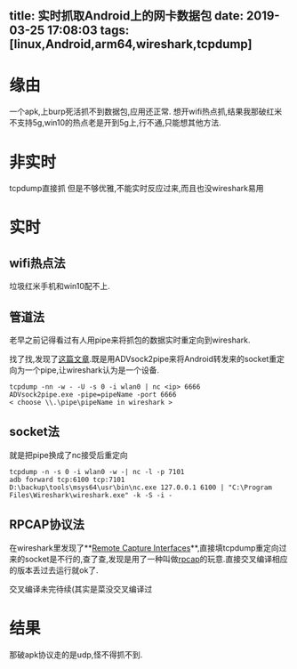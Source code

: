 title: 实时抓取Android上的网卡数据包
date: 2019-03-25 17:08:03
tags: [linux,Android,arm64,wireshark,tcpdump]
---
# 缘由
一个apk,上burp死活抓不到数据包,应用还正常.
想开wifi热点抓,结果我那破红米不支持5g,win10的热点老是开到5g上,行不通,只能想其他方法.

# 非实时
tcpdump直接抓
但是不够优雅,不能实时反应过来,而且也没wireshark易用

# 实时
## wifi热点法
垃圾红米手机和win10配不上.

## 管道法
老早之前记得看过有人用pipe来将抓包的数据实时重定向到wireshark.
<!--more-->
找了找,发现了[这篇文章](https://www.freebuf.com/articles/wireless/6517.html).既是用ADVsock2pipe来将Android转发来的socket重定向为一个pipe,让wireshark认为是一个设备.
```
tcpdump -nn -w - -U -s 0 -i wlan0 | nc <ip> 6666
ADVsock2pipe.exe -pipe=pipeName -port 6666
< choose \\.\pipe\pipeName in wireshark >
```


## socket法
就是把pipe换成了nc接受后重定向
```
tcpdump -n -s 0 -i wlan0 -w -| nc -l -p 7101
adb forward tcp:6100 tcp:7101
D:\backup\tools\msys64\usr\bin\nc.exe 127.0.0.1 6100 | "C:\Program Files\Wireshark\wireshark.exe" -k -S -i -
```

## RPCAP协议法
在wireshark里发现了**[Remote Capture Interfaces](https://www.wireshark.org/docs/wsug_html_chunked/ChCapInterfaceRemoteSection.html)**,直接填tcpdump重定向过来的socket是不行的,查了查,发现是用了一种叫做[rpcap](http://rpcap.sourceforge.net/)的玩意.直接交叉编译相应的版本丢过去运行就ok了.

交叉编译未完待续(其实是菜没交叉编译过

# 结果
那破apk协议走的是udp,怪不得抓不到.